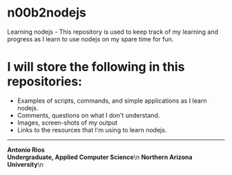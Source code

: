 # n00b2nodejs
Learning nodejs - This repository is used to keep track of my learning and progress as I learn to use nodejs on my spare time for fun.

I will store the following in this repositories:
================================================
* Examples of scripts, commands, and simple applications as I learn nodejs.
* Comments, questions on what I don't understand.
* Images, screen-shots of my output
* Links to the resources that I'm using to learn nodejs.


---
**Antonio Rios**<br />
**Undergraduate, Applied Computer Science**\n
**Northern Arizona University**\n
